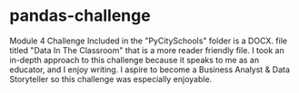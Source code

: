 # pandas-challenge
Module 4 Challenge 
Included in the "PyCitySchools" folder is a DOCX. file titled "Data In The Classroom" that is a more reader friendly file. I took an in-depth approach to this challenge because it speaks to me as an educator, and I enjoy writing. I aspire to become a Business Analyst & Data Storyteller so this challenge was especially enjoyable.  

